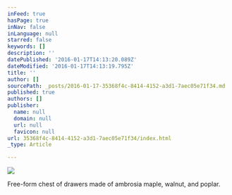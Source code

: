 ```yaml
---
inFeed: true
hasPage: true
inNav: false
inLanguage: null
starred: false
keywords: []
description: ''
datePublished: '2016-01-17T14:13:20.089Z'
dateModified: '2016-01-17T14:13:19.795Z'
title: ''
author: []
sourcePath: _posts/2016-01-17-35368f4c-8414-4152-a3d1-7aec05e71f34.md
published: true
authors: []
publisher:
  name: null
  domain: null
  url: null
  favicon: null
url: 35368f4c-8414-4152-a3d1-7aec05e71f34/index.html
_type: Article

---
```

![](https://the-grid-user-content.s3-us-west-2.amazonaws.com/82992131-2eb7-44f9-a1ae-f822f31f9e48.jpg)

Free-form chest of drawers made of ambrosia maple, walnut, and poplar.